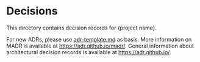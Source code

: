 # Decisions

This directory contains decision records for {project name}.

For new ADRs, please use [adr-template.md](adr-template.md) as basis.
More information on MADR is available at <https://adr.github.io/madr/>.
General information about architectural decision records is available at <https://adr.github.io/>.

<!-- markdownlint-disable-file MD013 -->
